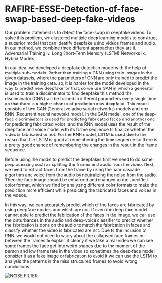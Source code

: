 # RAFIRE-ESSE-Detection-of-face-swap-based-deep-fake-videos

Our problem statement is to detect the face-swap in deepfake videos. To solve this problem, we clustered multiple deep learning models to construct a superior model that can identify deepfake using videos frames and audio. In our method, we combine three different approaches they are ii. Adversarial Training  iv. Long Short-Term Memory (LSTM) Networks  ix. Hybrid Models
 
In our idea, we developed a deepfake detection model with the help of multiple sub-models. Rather than training a CNN using train images in the given datasets, where the parameters of CNN are only trained to predict the image in the training data. so, it is harder for the model developed in the way to predict new deepfake for that, so we use GAN in which a generator is used to train a discriminator to find deepfake this method the discriminator (CNN) will be trained in different parameters every single time so that there is a higher chance of prediction new deepfake. This model consists of two GAN (Generative adversarial networks) models and one RNN (Recurrent neural network) model. In the GAN model, one of the deep-face discriminators is used for predicting fabricated faces and another one for predicting fabricated voice, and the RNN model uses the result of the deep face and voice model with its frame sequence to finalize whether the video is fabricated or not. For the RNN model, LSTM is used due to the reason that the LSTM is good at remembering the time sequence so there is a pretty good chance of remembering the changes in the result in the frame sequence. 
 
Before using the model to predict the deepfakes first we need to do some preprocessing such as splitting the frames and audio from the video. Next, we need to extract faces from the frame by using the haar cascade algorithm and voice from the audio by neutralizing the noise from the audio. Then the face image should be enhanced and changed to the specified color format, which we find by analyzing different color formats to make the prediction more efficient while predicting the fabricated faces and voices in the videos. 
 
In this way, we can accurately predict which of the faces are fabricated by using deepfake models and which are not. If even the deep face model cannot able to predict the fabrication of the faces in the image. we can use the disturbances in the audio and deep-voice classifier to predict whether the fabrication is done on the audio to match the fabrication in faces and classify whether the video is fabricated are not. Due to the inclusion of RNN, we would not need to worry about the collapsed face frames in-between the frames to explain it clearly if we take a real video we can see some frames the face get into weird shapes due to the moment of the person and low frame rate in the video so sometimes the deep-face model consider it as a fake image or fabrication to avoid it we can use the LSTM to analysis the patterns in the miss structured frames to avoid wrong conclusions.

![NOISE FILTER](https://github.com/user-attachments/assets/2ced638a-df83-43af-8847-68decf4fd2b5)
